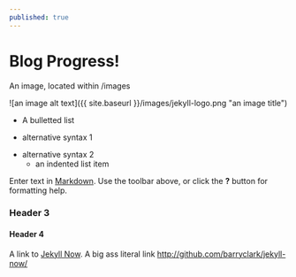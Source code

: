 ```yaml
---
published: true
---
```

# Blog Progress!


An image, located within /images

![an image alt text]({{ site.baseurl }}/images/jekyll-logo.png "an image title")

* A bulletted list
- alternative syntax 1
+ alternative syntax 2
  - an indented list item
  
  
Enter text in [Markdown](http://daringfireball.net/projects/markdown/). Use the toolbar above, or click the **?** button for formatting help.


### Header 3

#### Header 4

A link to [Jekyll Now](http://github.com/barryclark/jekyll-now/). A big ass literal link <http://github.com/barryclark/jekyll-now/>

